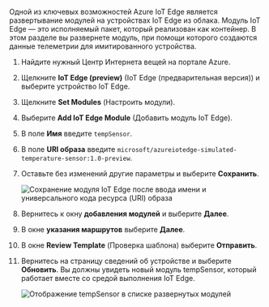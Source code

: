 Одной из ключевых возможностей Azure IoT Edge является развертывание модулей на устройствах IoT Edge из облака. Модуль IoT Edge — это исполняемый пакет, который реализован как контейнер. В этом разделе вы развернете модуль, при помощи которого создаются данные телеметрии для имитированного устройства. 

1. Найдите нужный Центр Интернета вещей на портале Azure.
1. Щелкните **IoT Edge (preview)** (IoT Edge (предварительная версия)) и выберите устройство IoT Edge.
1. Щелкните **Set Modules** (Настроить модули).
1. Выберите **Add IoT Edge Modulе** (Добавить модуль IoT Edge).
1. В поле **Имя** введите `tempSensor`. 
1. В поле **URI образа** введите `microsoft/azureiotedge-simulated-temperature-sensor:1.0-preview`. 
1. Оставьте без изменений другие параметры и выберите **Сохранить**.

   ![Сохранение модуля IoT Edge после ввода имени и универсального кода ресурса (URI) образа](./media/iot-edge-deploy-module/name-image.png)

1. Вернитесь к окну **добавления модулей** и выберите **Далее**.
1. В окне **указания маршрутов** выберите **Далее**.
1. В окне **Review Template** (Проверка шаблона) выберите **Отправить**.
1. Вернитесь на страницу сведений об устройстве и выберите **Обновить**. Вы должны увидеть новый модуль tempSensor, который работает вместе со средой выполнения IoT Edge. 

   ![Отображение tempSensor в списке развернутых модулей][1]

<!-- Images -->
[1]: ../articles/iot-edge/media/tutorial-simulate-device-windows/view-module.png